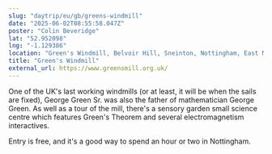 ```yaml
---
slug: "daytrip/eu/gb/greens-windmill"
date: "2025-06-02T08:55:58.047Z"
poster: "Colin Beveridge"
lat: "52.952098"
lng: "-1.129386"
location: "Green's Windmill, Belvoir Hill, Sneinton, Nottingham, East Midlands, England, NG2 4QB, United Kingdom"
title: "Green's Windmill"
external_url: https://www.greensmill.org.uk/
---
```

One of the UK's last working windmills (or at least, it will be when the sails are fixed), George Green Sr. was also the father of mathematician George Green. As well as a tour of the mill, there's a sensory garden small science centre which features Green's Theorem and several electromagnetism interactives. 

Entry is free, and it's a good way to spend an hour or two in Nottingham.